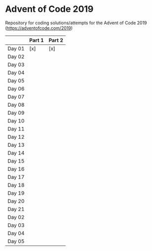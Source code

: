 # Advent of Code 2019
Repository for coding solutions/attempts for the Advent of Code 2019
(https://adventofcode.com/2019)


|      |Part 1|Part 2|
|------|-----|-----|
|Day 01| [x] | [x] |
|Day 02|  |  |
|Day 03|  |  |
|Day 04|  |  |
|Day 05|  |  |
|Day 06|  |  |
|Day 07|  |  |
|Day 08|  |  |
|Day 09|  |  |
|Day 10|  |  |
|Day 11|  |  |
|Day 12|  |  |
|Day 13|  |  |
|Day 14|  |  |
|Day 15|  |  |
|Day 16|  |  |
|Day 17|  |  |
|Day 18|  |  |
|Day 19|  |  |
|Day 20|  |  |
|Day 21|  |  |
|Day 02|  |  |
|Day 03|  |  |
|Day 04|  |  |
|Day 05|  |  |
